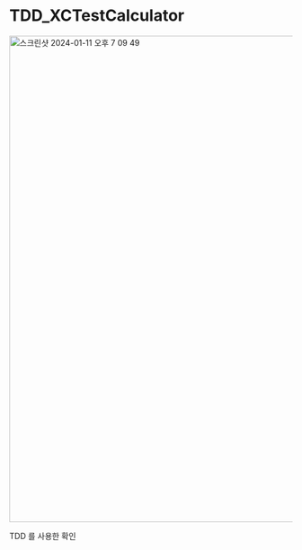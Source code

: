 # TDD_XCTestCalculator


<img width="866" alt="스크린샷 2024-01-11 오후 7 09 49" src="https://github.com/didtlrhks/TDD_XCTestCal/assets/105967852/8c18743c-1c17-4562-b2e7-29ae5898a6af">


TDD 를 사용한 확인 
